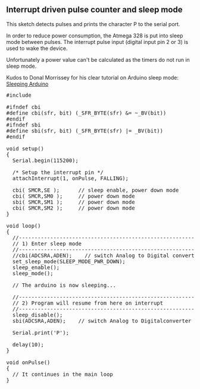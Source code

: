 ## Interrupt driven pulse counter and sleep mode

This sketch detects pulses and prints the character P to the serial port.

In order to reduce power consumption, the Atmega 328 is put into sleep mode between pulses. The interrupt pulse input (digital input pin 2 or 3) is used to wake the device.

Unfortunately a power value can't be calculated as the timers do not run in sleep mode.

Kudos to Donal Morrissey for his clear tutorial on Arduino sleep mode: [Sleeping Arduino](http://donalmorrissey.blogspot.com/2010/04/putting-arduino-diecimila-to-sleep-part.html)

<pre>#include <avr/sleep.h>

#ifndef cbi
#define cbi(sfr, bit) (_SFR_BYTE(sfr) &= ~_BV(bit))
#endif
#ifndef sbi
#define sbi(sfr, bit) (_SFR_BYTE(sfr) |= _BV(bit))
#endif

void setup()
{
  Serial.begin(115200);

  /* Setup the interrupt pin */
  attachInterrupt(1, onPulse, FALLING);

  cbi( SMCR,SE );      // sleep enable, power down mode
  cbi( SMCR,SM0 );     // power down mode
  sbi( SMCR,SM1 );     // power down mode
  cbi( SMCR,SM2 );     // power down mode
}

void loop()
{
  //-------------------------------------------------------------
  // 1) Enter sleep mode
  //-------------------------------------------------------------
  //cbi(ADCSRA,ADEN);    // switch Analog to Digital converter OFF
  set_sleep_mode(SLEEP_MODE_PWR_DOWN);
  sleep_enable();
  sleep_mode();

  // The arduino is now sleeping...

  //-------------------------------------------------------------
  // 2) Program will resume from here on interrupt
  //-------------------------------------------------------------
  sleep_disable();
  sbi(ADCSRA,ADEN);    // switch Analog to Digitalconverter ON

  Serial.print('P');

  delay(10);
}

void onPulse()
{
  // It continues in the main loop
}</pre>